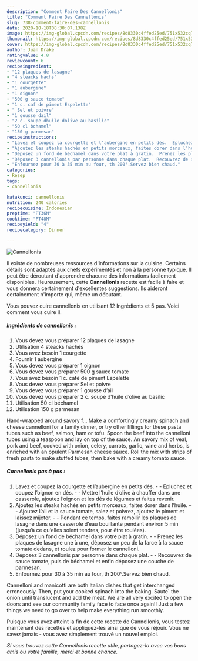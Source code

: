 ```yaml
---
description: "Comment Faire Des Cannellonis"
title: "Comment Faire Des Cannellonis"
slug: 738-comment-faire-des-cannellonis
date: 2020-10-18T08:30:07.138Z
image: https://img-global.cpcdn.com/recipes/8d8330c4ffed25ed/751x532cq70/cannellonis-photo-principale-de-la-recette.jpg
thumbnail: https://img-global.cpcdn.com/recipes/8d8330c4ffed25ed/751x532cq70/cannellonis-photo-principale-de-la-recette.jpg
cover: https://img-global.cpcdn.com/recipes/8d8330c4ffed25ed/751x532cq70/cannellonis-photo-principale-de-la-recette.jpg
author: Juan Drake
ratingvalue: 4.8
reviewcount: 6
recipeingredient:
- "12 plaques de lasagne"
- "4 steacks hachs"
- "1 courgette"
- "1 aubergine"
- "1 oignon"
- "500 g sauce tomate"
- "1 c. caf de piment Espelette"
- " Sel et poivre"
- "1 gousse dail"
- "2 c. soupe dhuile dolive au basilic"
- "50 cl bchamel"
- "150 g parmesan"
recipeinstructions:
- "Lavez et coupez la courgette et l’aubergine en petits dés.  Epluchez et coupez l’oignon en dés.  Mettre l’huile d’olive à chauffer dans une casserole, ajoutez l’oignon et les dés de légumes et faites revenir."
- "Ajoutez les steaks hachés en petits morceaux, faites dorer dans l’huile.  Ajoutez l’ail et la sauce tomate, salez et poivrez, ajoutez le piment et laissez mijoter.  Pendant ce temps, faites ramollir les plaques de lasagne dans une casserole d’eau bouillante pendant environ 5 min (jusqu’à ce qu’elles soient tendres, pour être roulées)."
- "Déposez un fond de béchamel dans votre plat à gratin.  Prenez les plaques de lasagne une à une, déposez un peu de la farce à la sauce tomate dedans, et roulez pour former le cannelloni."
- "Déposez 3 cannellonis par personne dans chaque plat.  Recouvrez de sauce tomate, puis de béchamel et enfin déposez une couche de parmesan."
- "Enfournez pour 30 à 35 min au four, th 200°.Servez bien chaud."
categories:
- Resep
tags:
- cannellonis

katakunci: cannellonis 
nutrition: 240 calories
recipecuisine: Indonesian
preptime: "PT36M"
cooktime: "PT48M"
recipeyield: "4"
recipecategory: Dinner

---
```



![Cannellonis](https://img-global.cpcdn.com/recipes/8d8330c4ffed25ed/751x532cq70/cannellonis-photo-principale-de-la-recette.jpg)

Il existe de nombreuses ressources d'informations sur la cuisine. Certains détails sont adaptés aux chefs expérimentés et non à la personne typique. Il peut être déroutant d'apprendre chacune des informations facilement disponibles. Heureusement, cette <strong> Cannellonis </strong> recette est facile à faire et vous donnera certainement d'excellentes suggestions. Ils aideront certainement n'importe qui, même un débutant.

<!--inarticleads1-->

Vous pouvez cuire cannellonis en utilisant 12 Ingrédients et 5 pas. Voici comment vous cuire il.

##### Ingrédients de cannellonis :

1. Vous devez vous préparer 12 plaques de lasagne
1. Utilisation 4 steacks hachés
1. Vous avez besoin 1 courgette
1. Fournir 1 aubergine
1. Vous devez vous préparer 1 oignon
1. Vous devez vous préparer 500 g sauce tomate
1. Vous avez besoin 1 c. café de piment Espelette
1. Vous devez vous préparer  Sel et poivre
1. Vous devez vous préparer 1 gousse d’ail
1. Vous devez vous préparer 2 c. soupe d’huile d’olive au basilic
1. Utilisation 50 cl béchamel
1. Utilisation 150 g parmesan


Hand-wrapped around savory f… Make a comfortingly creamy spinach and cheese cannelloni for a family dinner, or try other fillings for these pasta tubes such as beef, salmon, ham or tofu. Spoon the beef into the cannelloni tubes using a teaspoon and lay on top of the sauce. An savory mix of veal, pork and beef, cooked with onion, celery, carrots, garlic, wine and herbs, is enriched with an opulent Parmesan cheese sauce. Roll the mix with strips of fresh pasta to make stuffed tubes, then bake with a creamy tomato sauce. 

<!--inarticleads2-->

##### Cannellonis pas à pas :

1. Lavez et coupez la courgette et l’aubergine en petits dés. -  - Epluchez et coupez l’oignon en dés. -  - Mettre l’huile d’olive à chauffer dans une casserole, ajoutez l’oignon et les dés de légumes et faites revenir.
1. Ajoutez les steaks hachés en petits morceaux, faites dorer dans l’huile. -  - Ajoutez l’ail et la sauce tomate, salez et poivrez, ajoutez le piment et laissez mijoter. -  - Pendant ce temps, faites ramollir les plaques de lasagne dans une casserole d’eau bouillante pendant environ 5 min (jusqu’à ce qu’elles soient tendres, pour être roulées).
1. Déposez un fond de béchamel dans votre plat à gratin. -  - Prenez les plaques de lasagne une à une, déposez un peu de la farce à la sauce tomate dedans, et roulez pour former le cannelloni.
1. Déposez 3 cannellonis par personne dans chaque plat. -  - Recouvrez de sauce tomate, puis de béchamel et enfin déposez une couche de parmesan.
1. Enfournez pour 30 à 35 min au four, th 200°.Servez bien chaud.


Cannelloni and manicotti are both Italian dishes that get interchanged erroneously. Then, put your cooked spinach into the baking. Saute` the onion until translucent and add the meat. We are all very excited to open the doors and see our community family face to face once again!! Just a few things we need to go over to help make everything run smoothly. 

<!--inarticleads1-->

<p>
Puisque vous avez atteint la fin de cette recette de Cannellonis, vous testez maintenant des recettes et appliquez-les ainsi que de vous réjouir. Vous ne savez jamais - vous avez simplement trouvé un nouvel emploi.
</p>

<p>
<i>Si vous trouvez cette Cannellonis recette utile, partagez-la avec vos bons amis ou votre famille, merci et bonne chance.</i>
</p>

